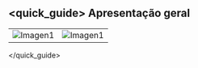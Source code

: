 ## <quick_guide> Apresentação geral

|  |  |
|:-------|:-------|
|![Imagen1](http://static.energysistem.com/images/manuals/42484/560d6aa572418.jpg)|![Imagen1](http://static.energysistem.com/images/manuals/42484/560d6a927d352.jpg)|
</quick_guide>

